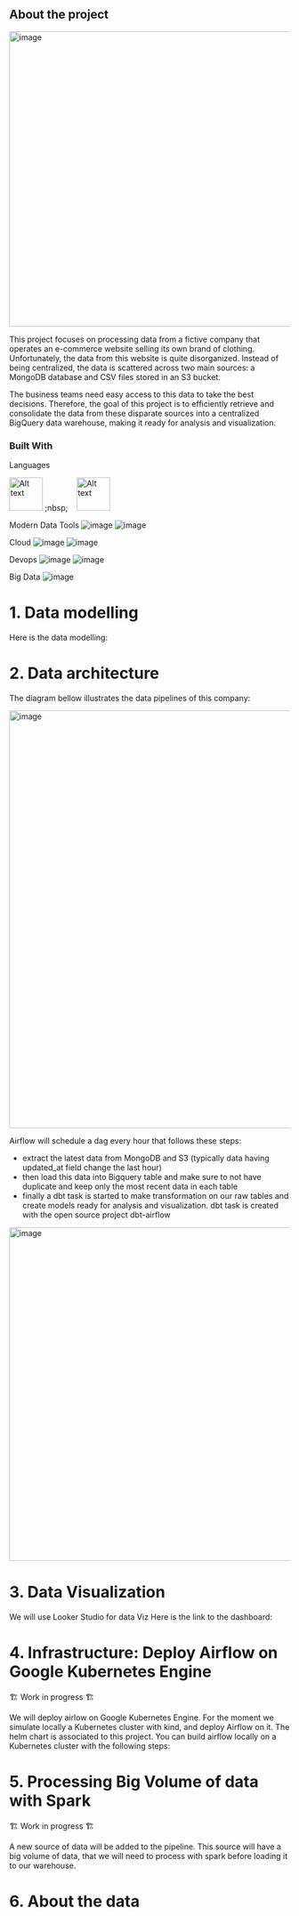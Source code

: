 ## About the project

<img width="531" alt="image" src="https://github.com/user-attachments/assets/d5033716-c9e2-4537-9b2e-76fcd78902c8">


This project focuses on processing data from a fictive company that operates an e-commerce website selling its own brand of clothing. Unfortunately, the data from this website is quite disorganized. Instead of being centralized, the data is scattered across two main sources: a MongoDB database and CSV files stored in an S3 bucket.

The business teams need easy access to this data to take the best decisions. Therefore, the goal of this project is to efficiently retrieve and consolidate the data from these disparate sources into a centralized BigQuery data warehouse, making it ready for analysis and visualization.

### Built With

Languages

<img src="https://github.com/user-attachments/assets/51f468d4-586b-4608-bc08-1b23879c55b5" alt="Alt text" width="60" height="60">
;nbsp;&nbsp;&nbsp;&nbsp;
<img src="https://github.com/user-attachments/assets/fc45f7d8-899d-46e0-ae91-5416ca797f7b" alt="Alt text" width="60" height="60">

Modern Data Tools
![image](https://github.com/user-attachments/assets/6f695219-fe6c-4b08-812e-cff24ff8af49)
![image](https://github.com/user-attachments/assets/7a4406f7-dec9-450b-bd61-1d1e77303e18)

Cloud
![image](https://github.com/user-attachments/assets/ce00c182-5c02-4350-87b6-9c0b417ecfee)
![image](https://github.com/user-attachments/assets/50dde161-ace3-4307-9636-37f4753dd13b)

Devops
![image](https://github.com/user-attachments/assets/95f44ffc-c76f-45b8-832d-e76ce451db0a)
![image](https://github.com/user-attachments/assets/366098c6-f3bb-4757-b419-c833baf329e2)

Big Data
![image](https://github.com/user-attachments/assets/f370ae47-a006-40f3-b8ce-65188eaadbd5)


# 1. Data modelling 
Here is the data modelling:

# 2. Data architecture

The diagram bellow illustrates the data pipelines of this company: 

<img width="751" alt="image" src="https://github.com/user-attachments/assets/33dcfe55-228a-4949-8e69-c500415a897b">

Airflow will schedule a dag every hour that follows these steps:
- extract the latest data from MongoDB and S3 (typically data having updated_at field change the last hour)
- then load this data into Bigquery table and make sure to not have duplicate and keep only the most recent data in each table
- finally a dbt task is started to make transformation on our raw tables and create models ready for analysis and visualization. dbt task is created with the open source project dbt-airflow
 
<img width="600" alt="image" src="https://github.com/user-attachments/assets/d696ba56-1721-430e-8171-083acfbb82eb">

# 3. Data Visualization
We will use Looker Studio for data Viz
Here is the link to the dashboard: 

# 4. Infrastructure: Deploy Airflow on Google Kubernetes Engine
🏗 Work in progress 🏗

We will deploy airlow on Google Kubernetes Engine.
For the moment we simulate locally a Kubernetes cluster with kind, and deploy Airflow on it.
The helm chart is associated to this project.
You can build airflow locally on a Kubernetes cluster with the following steps:

# 5. Processing Big Volume of data with Spark
🏗 Work in progress 🏗

A new source of data will be added to the pipeline. This source will have a big volume of data, that we will need to process with spark before loading it to our warehouse.

# 6. About the data
